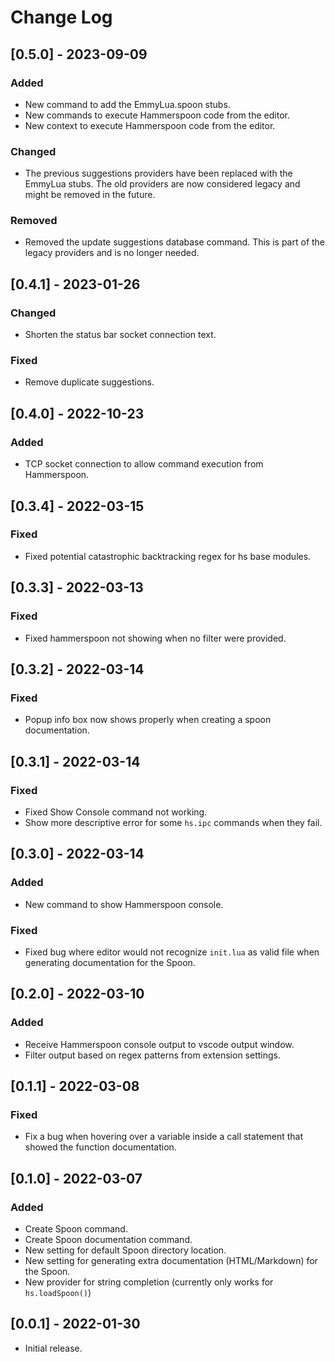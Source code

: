 # Change Log

## [0.5.0] - 2023-09-09

### Added

- New command to add the EmmyLua.spoon stubs.
- New commands to execute Hammerspoon code from the editor.
- New context to execute Hammerspoon code from the editor.

### Changed

- The previous suggestions providers have been replaced with the EmmyLua stubs. The old providers are now considered legacy and might be removed in the future.

### Removed

- Removed the update suggestions database command. This is part of the legacy providers and is no longer needed.

## [0.4.1] - 2023-01-26

### Changed

- Shorten the status bar socket connection text.

### Fixed

- Remove duplicate suggestions.

## [0.4.0] - 2022-10-23

### Added

- TCP socket connection to allow command execution from Hammerspoon.

## [0.3.4] - 2022-03-15

### Fixed

- Fixed potential catastrophic backtracking regex for hs base modules.

## [0.3.3] - 2022-03-13

### Fixed

- Fixed hammerspoon not showing when no filter were provided.

## [0.3.2] - 2022-03-14

### Fixed

- Popup info box now shows properly when creating a spoon documentation.

## [0.3.1] - 2022-03-14

### Fixed

- Fixed Show Console command not working.
- Show more descriptive error for some `hs.ipc` commands when they fail.

## [0.3.0] - 2022-03-14

### Added

- New command to show Hammerspoon console.

### Fixed

- Fixed bug where editor would not recognize `init.lua` as valid file
when generating documentation for the Spoon.

## [0.2.0] - 2022-03-10

### Added

- Receive Hammerspoon console output to vscode output window.
- Filter output based on regex patterns from extension settings.

## [0.1.1] - 2022-03-08

### Fixed

- Fix a bug when hovering over a variable inside a call statement that showed the function documentation.

## [0.1.0] - 2022-03-07

### Added

- Create Spoon command.
- Create Spoon documentation command.
- New setting for default Spoon directory location.
- New setting for generating extra documentation (HTML/Markdown) for the Spoon.
- New provider for string completion (currently only works for `hs.loadSpoon()`)

## [0.0.1] - 2022-01-30

- Initial release.
